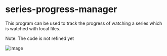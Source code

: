 # series-progress-manager

This program can be used to track the progress of watching a series which is watched with local files.

Note: The code is not refined yet 

![image](https://user-images.githubusercontent.com/36851937/133928498-a4845165-1395-457e-92d5-c58615db801f.png)
